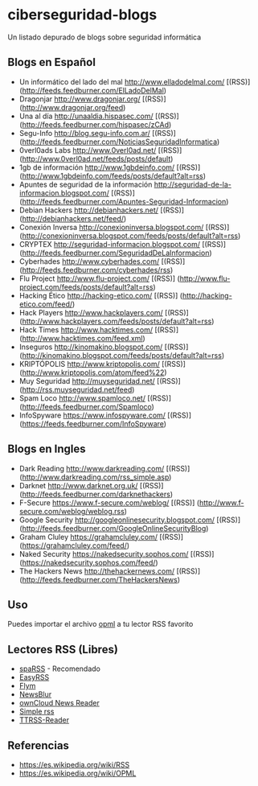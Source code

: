 # ciberseguridad-blogs
Un listado depurado de blogs sobre seguridad informática

## Blogs en Español

* Un informático del lado del mal http://www.elladodelmal.com/ [(RSS)] (http://feeds.feedburner.com/ElLadoDelMal)
* Dragonjar http://www.dragonjar.org/ [(RSS)] (http://www.dragonjar.org/feed)
* Una al día http://unaaldia.hispasec.com/ [(RSS)] (http://feeds.feedburner.com/hispasec/zCAd)
* Segu-Info http://blog.segu-info.com.ar/ [(RSS)] (http://feeds.feedburner.com/NoticiasSeguridadInformatica)
* 0verl0ads Labs http://www.0verl0ad.net/ [(RSS)] (http://www.0verl0ad.net/feeds/posts/default)
* 1gb de información http://www.1gbdeinfo.com/ [(RSS)] (http://www.1gbdeinfo.com/feeds/posts/default?alt=rss)
* Apuntes de seguridad de la información http://seguridad-de-la-informacion.blogspot.com/ [(RSS)] (http://feeds.feedburner.com/Apuntes-Seguridad-Informacion)
* Debian Hackers http://debianhackers.net/ [(RSS)] (http://debianhackers.net/feed/)
* Conexión Inversa http://conexioninversa.blogspot.com/ [(RSS)] (http://conexioninversa.blogspot.com/feeds/posts/default?alt=rss)
* CRYPTEX http://seguridad-informacion.blogspot.com/ [(RSS)] (http://feeds.feedburner.com/SeguridadDeLaInformacion)
* Cyberhades http://www.cyberhades.com/ [(RSS)] (http://feeds.feedburner.com/cyberhades/rss)
* Flu Project http://www.flu-project.com/ [(RSS)] (http://www.flu-project.com/feeds/posts/default?alt=rss)
* Hacking Ético http://hacking-etico.com/ [(RSS)] (http://hacking-etico.com/feed/)
* Hack Players http://www.hackplayers.com/ [(RSS)] (http://www.hackplayers.com/feeds/posts/default?alt=rss)
* Hack Times http://www.hacktimes.com/ [(RSS)] (http://www.hacktimes.com/feed.xml)
* Inseguros http://kinomakino.blogspot.com/ [(RSS)] (http://kinomakino.blogspot.com/feeds/posts/default?alt=rss)
* KRIPTÓPOLIS http://www.kriptopolis.com/ [(RSS)] (http://www.kriptopolis.com/atom/feed%22)
* Muy Seguridad http://muyseguridad.net/ [(RSS)] (http://rss.muyseguridad.net/feed)
* Spam Loco http://www.spamloco.net/ [(RSS)] (http://feeds.feedburner.com/Spamloco)
* InfoSpyware https://www.infospyware.com/ [(RSS)] (https://feeds.feedburner.com/InfoSpyware)

## Blogs en Ingles

* Dark Reading http://www.darkreading.com/ [(RSS)] (http://www.darkreading.com/rss_simple.asp)
* Darknet http://www.darknet.org.uk/ [(RSS)] (http://feeds.feedburner.com/darknethackers)
* F-Secure https://www.f-secure.com/weblog/ [(RSS)] (http://www.f-secure.com/weblog/weblog.rss)
* Google Security http://googleonlinesecurity.blogspot.com/ [(RSS)] (http://feeds.feedburner.com/GoogleOnlineSecurityBlog)
* Graham Cluley https://grahamcluley.com/ [(RSS)] (https://grahamcluley.com/feed/)
* Naked Security https://nakedsecurity.sophos.com/ [(RSS)] (https://nakedsecurity.sophos.com/feed/)
* The Hackers News http://thehackernews.com/ [(RSS)] (http://feeds.feedburner.com/TheHackersNews)

## Uso

Puedes importar el archivo [opml]() a tu lector RSS favorito

## Lectores RSS (Libres)
* [spaRSS](https://github.com/Etuldan/spaRSS) - Recomendado
* [EasyRSS]()
* [Flym]()
* [NewsBlur]()
* [ownCloud News Reader]()
* [Simple rss]()
* [TTRSS-Reader]()

## Referencias

* https://es.wikipedia.org/wiki/RSS
* https://es.wikipedia.org/wiki/OPML
